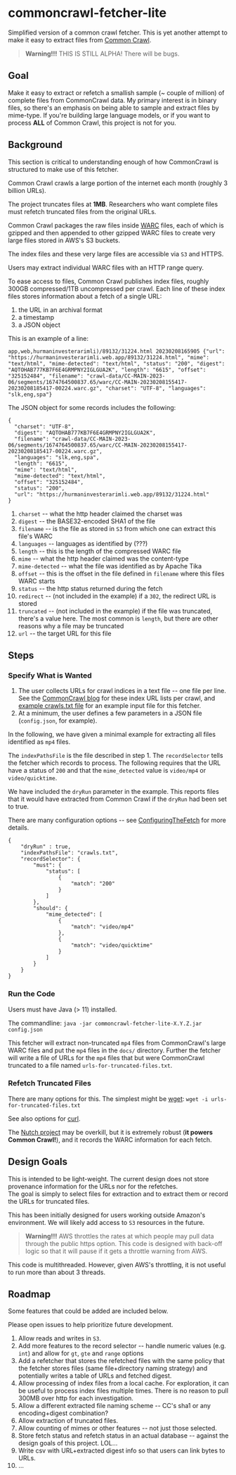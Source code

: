 # commoncrawl-fetcher-lite
Simplified version of a common crawl fetcher.
This is yet another attempt to make it easy to extract files from 
[Common Crawl](https://commoncrawl.org/).

> **Warning!!!**
THIS IS STILL ALPHA!  There will be bugs.

## Goal
Make it easy to extract or refetch a smallish sample (~ couple of million) of complete files from CommonCrawl data.
My primary interest is in binary files, so there's an emphasis on being able to sample
and extract files by mime-type.  If you're building large language models, or if 
you want to process **ALL** of Common Crawl, this project is not for you.

## Background
This section is critical to understanding enough of how CommonCrawl is structured to
make use of this fetcher.

Common Crawl crawls a large portion of the internet each month (roughly 3 billion URLs).

The project truncates files at **1MB**. Researchers who want complete files must refetch
truncated files from the original URLs.

Common Crawl packages the raw files inside [WARC](https://en.wikipedia.org/wiki/Web_ARChive) files, each of which is gzipped and then 
appended to other gzipped WARC files to create very large files stored in AWS's S3 buckets.

The index files and these very large files are accessible via `S3` and HTTPS.

Users may extract individual WARC files with an HTTP range query.

To ease access to files, Common Crawl publishes index files, roughly 300GB compressed/1TB uncompressed per crawl.
Each line of these index files stores information about a fetch of a single URL:

 1. the URL in an archival format
 2. a timestamp
 3. a JSON object

This is an example of a line:
```
app,web,hurmaninvesterarimli)/89132/31224.html 20230208165905 {"url": "https://hurmaninvesterarimli.web.app/89132/31224.html", "mime": "text/html", "mime-detected": "text/html", "status": "200", "digest": "AQTOHAB777KB7F6E4GRMPNY2IGLGUA2K", "length": "6615", "offset": "325152484", "filename": "crawl-data/CC-MAIN-2023-06/segments/1674764500837.65/warc/CC-MAIN-20230208155417-20230208185417-00224.warc.gz", "charset": "UTF-8", "languages": "slk,eng,spa"}
```

The JSON object for some records includes the following:
```
{
  "charset": "UTF-8",
  "digest": "AQTOHAB777KB7F6E4GRMPNY2IGLGUA2K",
  "filename": "crawl-data/CC-MAIN-2023-06/segments/1674764500837.65/warc/CC-MAIN-20230208155417-20230208185417-00224.warc.gz",
  "languages": "slk,eng,spa",
  "length": "6615",
  "mime": "text/html",
  "mime-detected": "text/html",
  "offset": "325152484",
  "status": "200",
  "url": "https://hurmaninvesterarimli.web.app/89132/31224.html"
}
```
1. `charset` -- what the http header claimed the charset was
2. `digest` -- the BASE32-encoded SHA1 of the file
3. `filename` -- is the file as stored in `S3` from which one can extract this file's WARC
4. `languages` -- languages as identified by (???)
5. `length` -- this is the length of the compressed WARC file
6. `mime` -- what the http header claimed was the content-type
7. `mime-detected` -- what the file was identified as by Apache Tika
8. `offset` -- this is the offset in the file defined in `filename` where this files WARC starts
9. `status` -- the http status returned during the fetch
10. `redirect` -- (not included in the example) if a `302`, the redirect URL is stored
11. `truncated` -- (not included in the example) if the file was truncated, there's a value here. The most common is `length`, but there are other reasons why a file may be truncated
11. `url` -- the target URL for this file

## Steps
### Specify What is Wanted
1. The user collects URLs for crawl indices in a text file -- one file per line. See the [CommonCrawl blog](https://commoncrawl.org/connect/blog/) for these index URL lists per crawl, and [example crawls.txt file](examples/crawls.txt) for an example input file for this fetcher.
1. At a minimum, the user defines a few parameters in a JSON file (`config.json`, for example).

In the following, we have given a minimal example for extracting all files identified as `mp4` files. 

The `indexPathsFile` is the file described in step 1. The `recordSelector` tells
the fetcher which records to process.  The following requires that the URL have a status of `200`
and that the `mime_detected` value is `video/mp4` or `video/quicktime`.

We have included the `dryRun` parameter in the example.  This reports
files that it would have extracted from Common Crawl if the `dryRun` had been set to true.

There are many configuration options -- see [ConfiguringTheFetch](ConfiguringTheFetch.md) for more details.

```
{  
    "dryRun" : true,
    "indexPathsFile": "crawls.txt", 
    "recordSelector": {
        "must": {
            "status": [
                {
                    "match": "200"
                }
            ]
        },
        "should": {
            "mime_detected": [
                {
                    "match": "video/mp4"
                },
                {
                    "match": "video/quicktime"
                }
            ]
        }
    }
}
```

### Run the Code
Users must have Java (> 11) installed.

The commandline:
`java -jar commoncrawl-fetcher-lite-X.Y.Z.jar config.json`

This fetcher will extract non-truncated `mp4` files from CommonCrawl's large WARC files 
and put the `mp4` files in the `docs/` directory.  Further the fetcher
will write a file of URLs for the `mp4` files that but were CommonCrawl truncated
to a file named `urls-for-truncated-files.txt`.

### Refetch Truncated Files
There are many options for this.  The simplest might be [wget](https://www.gnu.org/software/wget/):
`wget -i urls-for-truncated-files.txt`

See also options for [curl](https://curl.se/).  

The [Nutch project](https://nutch.apache.org/) may be overkill, but it is
extremely robust (**it powers Common Crawl!**), and it records the WARC information
for each fetch.

## Design Goals
This is intended to be light-weight.  The current design does not store 
provenance information for the URLs nor for the refetches.  
The goal is simply to select files for extraction and to
extract them or record the URLs for truncated files.

This has been initially designed for users working outside Amazon's environment. 
We will likely add access to `S3` resources in the future.

> **Warning!!!**
AWS throttles the rates at which people may pull data through the public https option.
This code is designed with back-off logic so that it will pause if it gets a throttle warning from AWS.

This code is multithreaded.  However, given AWS's throttling, it is not useful to run more than about 3 threads.

## Roadmap

Some features that could be added are included below.

Please open issues to help prioritize future development.

1. Allow reads and writes in `S3`.
2. Add more features to the record selector -- handle numeric values (e.g. `int`) and allow for `gt`, `gte` and `range` options
3. Add a refetcher that stores the refetched files with the same policy that the fetcher stores files (same file+directory naming strategy) and potentially writes a table of URLs and fetched digest.
4. Allow processing of index files from a local cache.  For exploration, it can be useful to process index files multiple times.  There is no reason to pull 300MB over http for each investigation.
5. Allow a different extracted file naming scheme -- CC's sha1 or any encoding+digest combination?
6. Allow extraction of truncated files.
7. Allow counting of mimes or other features -- not just those selected.
8. Store fetch status and refetch status in an actual database -- against the design goals of this project. LOL...
9. Write csv with URL+extracted digest info so that users can link bytes to URLs.
9. ...
